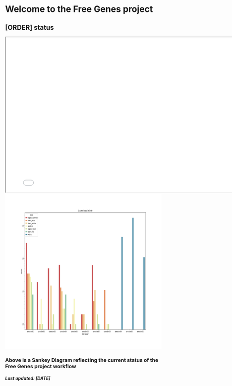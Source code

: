 # Welcome to the Free Genes project

## [ORDER] status

<iframe width="800" height="500" src="sankey.html"></iframe>

<img src="./outcomes.png" width="1200" height="500" />

### Above is a Sankey Diagram reflecting the current status of the Free Genes project workflow

##### Last updated: [DATE]
